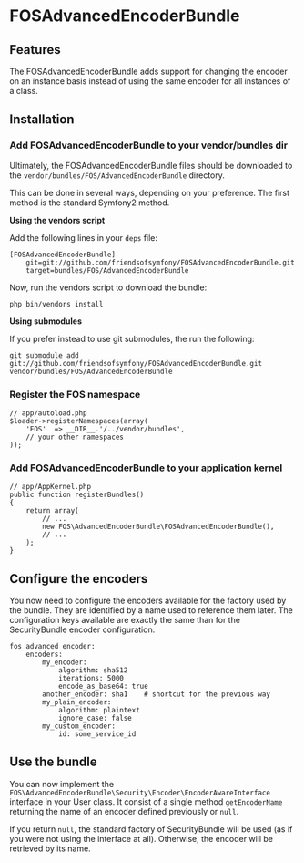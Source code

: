 FOSAdvancedEncoderBundle
========================

## Features

The FOSAdvancedEncoderBundle adds support for changing the encoder on an
instance basis instead of using the same encoder for all instances of a class.

## Installation


### Add FOSAdvancedEncoderBundle to your vendor/bundles dir

Ultimately, the FOSAdvancedEncoderBundle files should be downloaded to the
`vendor/bundles/FOS/AdvancedEncoderBundle` directory.

This can be done in several ways, depending on your preference. The first
method is the standard Symfony2 method.

**Using the vendors script**

Add the following lines in your `deps` file:

    [FOSAdvancedEncoderBundle]
        git=git://github.com/friendsofsymfony/FOSAdvancedEncoderBundle.git
        target=bundles/FOS/AdvancedEncoderBundle

Now, run the vendors script to download the bundle:

    php bin/vendors install

**Using submodules**

If you prefer instead to use git submodules, the run the following:

    git submodule add git://github.com/friendsofsymfony/FOSAdvancedEncoderBundle.git vendor/bundles/FOS/AdvancedEncoderBundle

### Register the FOS namespace

    // app/autoload.php
    $loader->registerNamespaces(array(
        'FOS'  => __DIR__.'/../vendor/bundles',
        // your other namespaces
    ));

### Add FOSAdvancedEncoderBundle to your application kernel

    // app/AppKernel.php
    public function registerBundles()
    {
        return array(
            // ...
            new FOS\AdvancedEncoderBundle\FOSAdvancedEncoderBundle(),
            // ...
        );
    }

## Configure the encoders

You now need to configure the encoders available for the factory used by
the bundle. They are identified by a name used to reference them later. The
configuration keys available are exactly the same than for the SecurityBundle
encoder configuration.

    fos_advanced_encoder:
        encoders:
            my_encoder:
                algorithm: sha512
                iterations: 5000
                encode_as_base64: true
            another_encoder: sha1    # shortcut for the previous way
            my_plain_encoder:
                algorithm: plaintext
                ignore_case: false
            my_custom_encoder:
                id: some_service_id

## Use the bundle

You can now implement the `FOS\AdvancedEncoderBundle\Security\Encoder\EncoderAwareInterface`
interface in your User class. It consist of a single method `getEncoderName`
returning the name of an encoder defined previously or `null`.

If you return `null`, the standard factory of SecurityBundle will be used
(as if you were not using the interface at all). Otherwise, the encoder will
be retrieved by its name.
